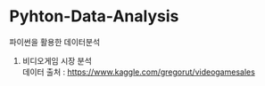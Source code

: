 # Pyhton-Data-Analysis
파이썬을 활용한 데이터분석

1. 비디오게임 시장 분석 <br/>
데이터 출처 : https://www.kaggle.com/gregorut/videogamesales 
